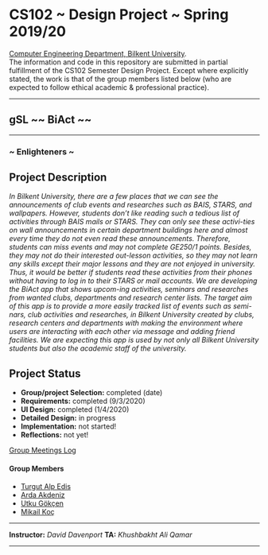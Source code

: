 # CS102 ~ Design Project ~ Spring 2019/20
[Computer Engineering Department, Bilkent University](http://w3.cs.bilkent.edu.tr/en/).  
The information and code in this repository are submitted in partial fulfillment of the CS102 Semester Design Project. Except where explicitly stated, the work is that of the group members listed below (who are expected to follow ethical academic & professional practice).
****
## gSL ~~ BiAct ~~
****
### ~ Enlighteners ~

## Project Description
_In Bilkent University, there are a few places that we can see the announcements of club events and researches such as BAIS, STARS, and wallpapers. However, students don’t like reading such a tedious list of activities through BAIS mails or STARS. They can only see these activi-ties on wall announcements in certain department buildings here and almost every time they do not even read these announcements. Therefore, students can miss events and may not complete GE250/1 points. Besides, they may not do their interested out-lesson activities, so they may not learn any skills except their major lessons and they are not enjoyed in university. Thus, it would be better if students read these activities from their phones without having to log in to their STARS or mail accounts. We are developing the BiAct app that shows upcom-ing activities, seminars and researches from wanted clubs, departments and research center lists. The target aim of this app is to provide a more easily tracked list of events such as semi-nars, club activities and researches, in Bilkent University created by clubs, research centers and departments with making the environment where users are interacting with each other via message and adding friend facilities. We are expecting this app is used by not only all Bilkent University students but also the academic staff of the university._
   
## Project Status
+ **Group/project Selection:** completed (date)
+ **Requirements:** completed (9/3/2020)
+ **UI Design:** completed (1/4/2020)
+ **Detailed Design:** in progress
+ **Implementation:** not started!
+ **Reflections:** not yet!

[Group Meetings Log](group/meetingslog.md)
#### Group Members
- [Turgut Alp Edis](group/member1_log.md)
- [Arda Akdeniz](group/member2_log.md)
- [Utku Gökçen](group/member3_log.md)
- [Mikail Koç](group/member4_log.md)

****
**Instructor:** _David Davenport_   **TA:**  _Khushbakht Ali Qamar_
****
